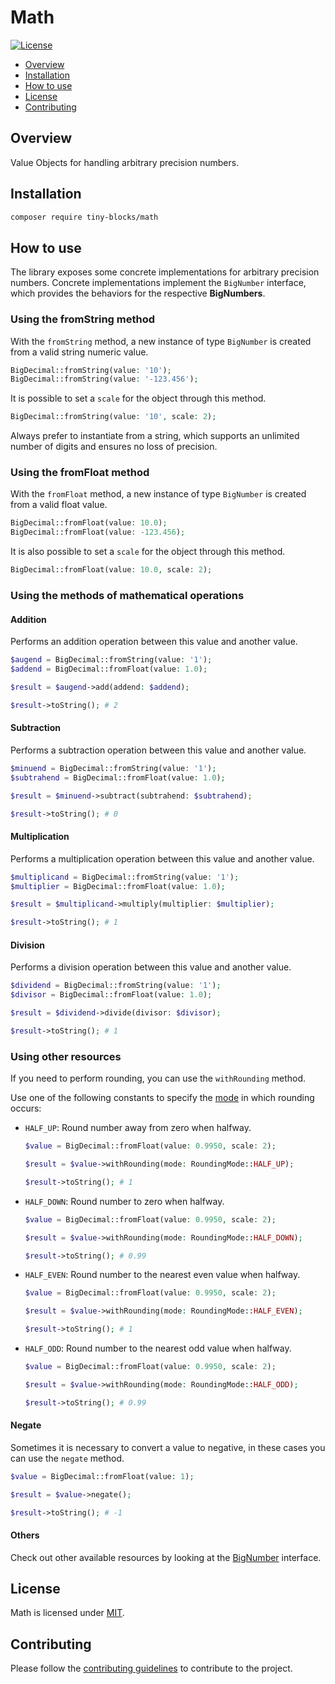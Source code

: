 # Math

[![License](https://img.shields.io/badge/license-MIT-green)](LICENSE)

* [Overview](#overview)
* [Installation](#installation)
* [How to use](#how-to-use)
* [License](#license)
* [Contributing](#contributing)

<div id='overview'></div> 

## Overview

Value Objects for handling arbitrary precision numbers.

<div id='installation'></div>

## Installation

```bash
composer require tiny-blocks/math
```

<div id='how-to-use'></div>

## How to use

The library exposes some concrete implementations for arbitrary precision numbers. Concrete implementations implement
the `BigNumber` interface, which provides the behaviors for the respective **BigNumbers**.

### Using the fromString method

With the `fromString` method, a new instance of type `BigNumber` is created from a valid string numeric value.

```php
BigDecimal::fromString(value: '10');
BigDecimal::fromString(value: '-123.456');
```

It is possible to set a `scale` for the object through this method.

```php
BigDecimal::fromString(value: '10', scale: 2);
```

Always prefer to instantiate from a string, which supports an unlimited number of digits and ensures no loss of
precision.

### Using the fromFloat method

With the `fromFloat` method, a new instance of type `BigNumber` is created from a valid float value.

```php
BigDecimal::fromFloat(value: 10.0);
BigDecimal::fromFloat(value: -123.456);
```

It is also possible to set a `scale` for the object through this method.

```php
BigDecimal::fromFloat(value: 10.0, scale: 2);
```

### Using the methods of mathematical operations

#### Addition

Performs an addition operation between this value and another value.

```php
$augend = BigDecimal::fromString(value: '1');
$addend = BigDecimal::fromFloat(value: 1.0);

$result = $augend->add(addend: $addend);

$result->toString(); # 2
```

#### Subtraction

Performs a subtraction operation between this value and another value.

```php
$minuend = BigDecimal::fromString(value: '1');
$subtrahend = BigDecimal::fromFloat(value: 1.0);

$result = $minuend->subtract(subtrahend: $subtrahend);

$result->toString(); # 0
```

#### Multiplication

Performs a multiplication operation between this value and another value.

```php
$multiplicand = BigDecimal::fromString(value: '1');
$multiplier = BigDecimal::fromFloat(value: 1.0);

$result = $multiplicand->multiply(multiplier: $multiplier);

$result->toString(); # 1
```

#### Division

Performs a division operation between this value and another value.

```php
$dividend = BigDecimal::fromString(value: '1');
$divisor = BigDecimal::fromFloat(value: 1.0);

$result = $dividend->divide(divisor: $divisor);

$result->toString(); # 1
```

### Using other resources

If you need to perform rounding, you can use the `withRounding` method.

Use one of the following constants to specify the [mode](https://www.php.net/manual/en/function.round.php) in which
rounding occurs:

- `HALF_UP`: Round number away from zero when halfway.

    ```php
    $value = BigDecimal::fromFloat(value: 0.9950, scale: 2);
    
    $result = $value->withRounding(mode: RoundingMode::HALF_UP);
    
    $result->toString(); # 1
    ```

- `HALF_DOWN`: Round number to zero when halfway.

    ```php
    $value = BigDecimal::fromFloat(value: 0.9950, scale: 2);
  
    $result = $value->withRounding(mode: RoundingMode::HALF_DOWN);
  
    $result->toString(); # 0.99
    ```

- `HALF_EVEN`: Round number to the nearest even value when halfway.

    ```php
    $value = BigDecimal::fromFloat(value: 0.9950, scale: 2);
  
    $result = $value->withRounding(mode: RoundingMode::HALF_EVEN);
  
    $result->toString(); # 1
    ```

- `HALF_ODD`: Round number to the nearest odd value when halfway.

    ```php
    $value = BigDecimal::fromFloat(value: 0.9950, scale: 2);
  
    $result = $value->withRounding(mode: RoundingMode::HALF_ODD);
  
    $result->toString(); # 0.99
    ```

#### Negate

Sometimes it is necessary to convert a value to negative, in these cases you can use the `negate` method.

```php
$value = BigDecimal::fromFloat(value: 1);

$result = $value->negate();

$result->toString(); # -1
```

#### Others

Check out other available resources by looking at the [BigNumber](src/BigNumber.php) interface.

<div id='license'></div>

## License

Math is licensed under [MIT](LICENSE).

<div id='contributing'></div>

## Contributing

Please follow the [contributing guidelines](https://github.com/tiny-blocks/tiny-blocks/blob/main/CONTRIBUTING.md) to
contribute to the project.
